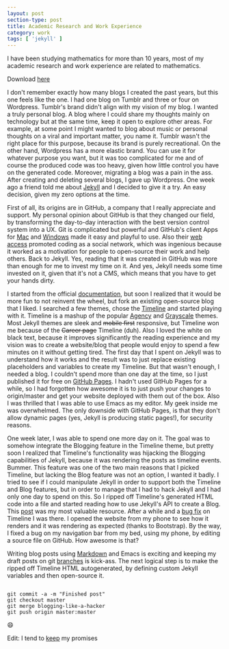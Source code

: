```yaml
---
layout: post
section-type: post
title: Academic Research and Work Experience
category: work
tags: [ 'jekyll' ]
---
```


I have been studying mathematics for more than 10 years, most of my academic research and work experience are related to mathematics.

Download [here](https://github.com/tigerhu7/tigerhu7.github.io/blob/master/_doc/test.pdf)

I don't remember exactly how many blogs I created the past years, but this one feels like the one.
I had one blog on Tumblr and three or four on Wordpress.
Tumblr's brand didn't align with my vision of my blog.
I wanted a truly personal blog.
A blog where I could share my thoughts mainly on technology but at the same time, keep it open to explore other areas.
For example, at some point I might wanted to blog about music or personal thoughts on a viral and important matter, you name it. Tumblr wasn't the right place for this purpose, because its brand is purely recreational. On the other hand, Wordpress has a more elastic brand. You can use it for whatever purpose you want, but it was too complicated for me and of course the produced code was too heavy, given how little control you have on the generated code. Moreover, migrating a blog was a pain in the ass. After creating and deleting several blogs, I gave up Wordpress. One week ago a friend told me about [Jekyll](https://www.jekyllrb.com) and I decided to give it a try.
An easy decision, given my zero options at the time.

First of all, its origins are in GitHub, a company that I really appreciate and support.
My personal opinion about GitHub is that they changed our field, by transforming the day-to-day interaction with the best version control system into a UX.
Git is complicated but powerful and GitHub's client Apps for [Mac](https://mac.github.com) and [Windows](https://windows.github.com) made it easy and playful to use.
Also their [web access](https://github.com) promoted coding as a social network, which was ingenious because it worked as a motivation for people to open-source their work and help others.
Back to Jekyll.
Yes, reading that it was created in GitHub was more than enough for me to invest my time on it.
And yes, Jekyll needs some time invested on it, given that it's not a CMS, which means that you have to get your hands dirty.

I started from the official [documentation](https://jekyllrb.com/docs/home),
but soon I realized that it would be more fun to not reinvent the wheel,
but fork an existing open-source blog that I liked.
I searched a few themes, chose the [Timeline](https://kirbyt.github.io/timeline-jekyll-theme) and started playing with it.
Timeline is a mashup of the popular [Agency](https://y7kim.github.io/agency-jekyll-theme/) and [Grayscale](https://jeromelachaud.github.io/grayscale-theme/) themes.
Most Jekyll themes are sleek and <strike>mobile first</strike> responsive,
but Timeline won me because of the <strike>Career page</strike> Timeline (duh).
Also I loved the white on black text, because it improves significantly the reading experience and my vision was to create a website/blog that people would enjoy to spend a few minutes on it without getting tired.
The first day that I spent on Jekyll was to understand how it works and the result was to just replace existing placeholders and variables to create my Timeline. But that wasn't enough, I needed a blog.
I couldn't spend more than one day at the time, so I just published it for free on [GitHub Pages](https://pages.github.com).
I hadn't used GitHub Pages for a while, so I had forgotten how awesome it is to just push your changes to origin/master and get your website deployed with them out of the box. Also I was thrilled that I was able to use Emacs as my editor. My geek inside me was overwhelmed. The only downside with GitHub Pages, is that they don't allow dynamic pages (yes, Jekyll is producing static pages!), for security reasons.

One week later, I was able to spend one more day on it. The goal was to somehow integrate the Blogging feature in the Timeline theme, but pretty soon I realized that Timeline's functionality was hijacking the Blogging capabilities of Jekyll, because it was rendering the posts as timeline events. Bummer. This feature was one of the two main reasons that I picked Timeline, but lacking the Blog feature was not an option, I wanted it badly. I tried to see if I could manipulate Jekyll in order to support both the Timeline and Blog features, but in order to manage that I had to hack Jekyll and I had only one day to spend on this. So I ripped off Timeline's generated HTML code into a file and started reading how to use Jekyll's API to create a Blog. This [post](https://erjjones.github.io/blog/How-I-built-my-blog-in-one-day) was my most valuable resource. After a while and a [bug fix](https://github.com/kirbyt/timeline-jekyll-theme/pull/2) on Timeline I was there.
I opened the website from my phone to see how it renders and it was rendering as expected (thanks to Bootstrap).
By the way, I fixed a bug on my navigation bar from my bed, using my phone, by editing a source file on GitHub.
How awesome is that?

Writing blog posts using [Markdown](https://daringfireball.net/projects/markdown) and Emacs is exciting and keeping my draft posts on git [branches](https://github.com/PanosSakkos/panossakkos.github.io/tree/blogging-like-a-hacker) is kick-ass.
The next logical step is to make the ripped off Timeline HTML autogenerated, by defining custom Jekyll variables and then open-source it.

<pre><code data-trim class="bash">
git commit -a -m "Finished post"
git checkout master
git merge blogging-like-a-hacker
git push origin master:master
</code></pre>

:smile:

Edit: I tend to [keep](https://panossakkos.github.io/tech/2015/07/05/personal-jekyll-theme.html) my promises

